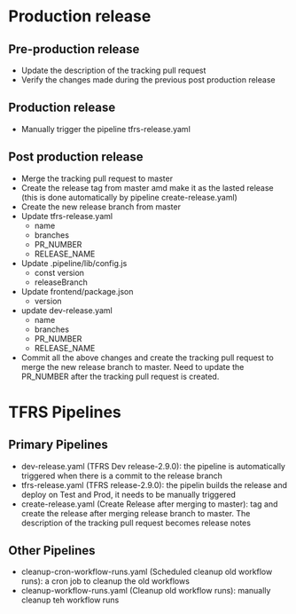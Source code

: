 
# Production release

## Pre-production release

* Update the description of the tracking pull request
* Verify the changes made during the previous post production release

## Production release

* Manually trigger the pipeline tfrs-release.yaml

## Post production release

* Merge the tracking pull request to master
* Create the release tag from master amd make it as the lasted release (this is done automatically by pipeline create-release.yaml)
* Create the new release branch from master
* Update tfrs-release.yaml
  * name
  * branches
  * PR_NUMBER
  * RELEASE_NAME
* Update .pipeline/lib/config.js
  * const version
  * releaseBranch
* Update frontend/package.json
  * version
* update dev-release.yaml
  * name
  * branches
  * PR_NUMBER
  * RELEASE_NAME
* Commit all the above changes and create the tracking pull request to merge the new release branch to master. Need to update the PR_NUMBER after the tracking pull request is created. 

# TFRS Pipelines

## Primary Pipelines

* dev-release.yaml (TFRS Dev release-2.9.0): the pipeline is automatically triggered when there is a commit to the release branch
* tfrs-release.yaml (TFRS release-2.9.0): the pipelin builds the release and deploy on Test and Prod, it needs to be manually triggered
* create-release.yaml (Create Release after merging to master): tag and create the release after merging release branch to master. The description of the tracking pull request becomes release notes

## Other Pipelines

* cleanup-cron-workflow-runs.yaml (Scheduled cleanup old workflow runs): a cron job to cleanup the old workflows
* cleanup-workflow-runs.yaml  (Cleanup old workflow runs): manually cleanup teh workflow runs

